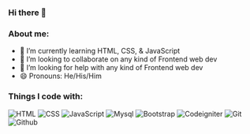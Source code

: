 ### Hi there 👋



### About me:

- 🌱 I’m currently learning HTML, CSS, & JavaScript
- 👯 I’m looking to collaborate on any kind of Frontend web dev
- 🤔 I’m looking for help with any kind of Frontend web dev
- 😄 Pronouns: He/His/Him

### Things I code with:

<p>
  <img alt="HTML" src="https://img.shields.io/badge/-HTML-F7DF1E?style=flat-square&logo=HTML&logoColor=white" />
  <img alt="CSS" src="https://img.shields.io/badge/-CSS-F7DF1E?style=flat-square&logo=CSS&logoColor=white" />
  <img alt="JavaScript" src="https://img.shields.io/badge/-JavaScript-F7DF1E?style=flat-square&logo=JavaScript&logoColor=white" />
  
  <img alt="Mysql" src="https://img.shields.io/badge/-Mysql-9C27B0?style=flat-square&logo=mysql&logoColor=white" />
  
  <img alt="Bootstrap" src="https://img.shields.io/badge/-Bootstrap-00C7B7?style=flat-square&logo=Bootstrap&logoColor=white" />
  <img alt="Codeigniter" src="https://img.shields.io/badge/-Codeigniter-430098?style=flat-square&logo=Codeigniter&logoColor=white" />
  
  <img alt="Git" src="https://img.shields.io/badge/-Git-F05032?style=flat-square&logo=git&logoColor=white" />
  <img alt="Github" src="https://img.shields.io/badge/-Github-2088FF?style=flat-square&logo=github&logoColor=white" />
  
</p>
